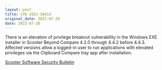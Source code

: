 ```yaml
---
layout: post
title: CVE-2022-36414
original_date: 2022-07-20
date: 2022-07-20
---
```


There is an elevation of privilege breakout vulnerability in the Windows EXE installer in Scooter Beyond Compare 4.2.0 through 4.4.2 before 4.4.3. Affected versions allow a logged-in user to run applications with elevated privileges via the Clipboard Compare tray app after installation.

[Scooter Software Security Bulletin](https://www.scootersoftware.com/support.php?zz=kb_security_2022-01)